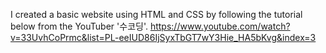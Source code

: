 I created a basic website using HTML and CSS by following the tutorial below from the YouTuber '수코딩'.
https://www.youtube.com/watch?v=33UvhCoPrmc&list=PL-eeIUD86IjSyxTbGT7wY3Hie_HA5bKvg&index=3

